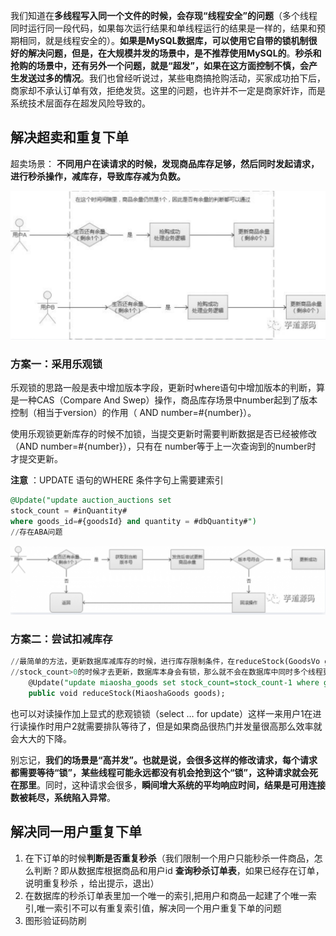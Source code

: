 我们知道在**多线程写入同一个文件的时候，会存现“线程安全”的问题**（多个线程同时运行同一段代码，如果每次运行结果和单线程运行的结果是一样的，结果和预期相同，就是线程安全的）。**如果是MySQL数据库，可以使用它自带的锁机制很好的解决问题，但是，在大规模并发的场景中，是不推荐使用MySQL的**。**秒杀和抢购的场景中，还有另外一个问题，就是“超发”，如果在这方面控制不慎，会产生发送过多的情况**。我们也曾经听说过，某些电商搞抢购活动，买家成功拍下后，商家却不承认订单有效，拒绝发货。这里的问题，也许并不一定是商家奸诈，而是系统技术层面存在超发风险导致的。

## 解决超卖和重复下单

超卖场景：
**不同用户在读请求的时候，发现商品库存足够，然后同时发起请求，进行秒杀操作，减库存，导致库存减为负数。**

![image-20201213103503536](https://raw.githubusercontent.com/scottie1996/PicGo/master/img/image-20201213103503536.png)

### 方案一：采用乐观锁

乐观锁的思路一般是表中增加版本字段，更新时where语句中增加版本的判断，算是一种CAS（Compare And Swep）操作，商品库存场景中number起到了版本控制（相当于version）的作用（ AND number=#{number}）。

使用乐观锁更新库存的时候不加锁，当提交更新时需要判断数据是否已经被修改（AND number=#{number}），只有在 number等于上一次查询到的number时 才提交更新。

**注意** ：UPDATE 语句的WHERE 条件字句上需要建索引

```sql
@Update("update auction_auctions set
stock_count = #inQuantity#
where goods_id=#{goodsId} and quantity = #dbQuantity#")
//存在ABA问题
```

![image-20201213103622651](https://raw.githubusercontent.com/scottie1996/PicGo/master/img/image-20201213103622651.png)

### 方案二：尝试扣减库存

```sql
//最简单的方法，更新数据库减库存的时候，进行库存限制条件，在reduceStock(GoodsVo goodsvo)这个方法里，sql要多加一个stock_count > 0即：
//stock_count>0的时候才去更新，数据库本身会有锁，那么就不会在数据库中同时多个线程更新一条记录，使用数据库特性来保证超卖的问题
	@Update("update miaosha_goods set stock_count=stock_count-1 where goods_id=#{goodsId} and stock_count>0")
	public void reduceStock(MiaoshaGoods goods);  
```

也可以对读操作加上显式的悲观锁锁（select … for update）这样一来用户1在进行读操作时用户2就需要排队等待了，但是如果商品很热门并发量很高那么效率就会大大的下降。

别忘记，**我们的场景是“高并发”。也就是说，会很多这样的修改请求，每个请求都需要等待“锁”，某些线程可能永远都没有机会抢到这个“锁”，这种请求就会死在那里**。同时，这种请求会很多，**瞬间增大系统的平均响应时间，结果是可用连接数被耗尽，系统陷入异常**。

## 解决同一用户重复下单

1. 在下订单的时候**判断是否重复秒杀**（我们限制一个用户只能秒杀一件商品，怎么判断？即从数据库根据商品和用户id **查询秒杀订单表**，如果已经存在订单，说明重复秒杀 ，给出提示，退出）
2. 在数据库的秒杀订单表里加一个唯一的索引,把用户和商品一起建了个唯一索引,唯一索引不可以有重复索引值，解决同一个用户重复下单的问题
3. 图形验证码防刷

